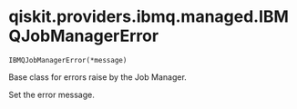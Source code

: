 # qiskit.providers.ibmq.managed.IBMQJobManagerError

<span id="undefined" />

`IBMQJobManagerError(*message)`

Base class for errors raise by the Job Manager.

Set the error message.
